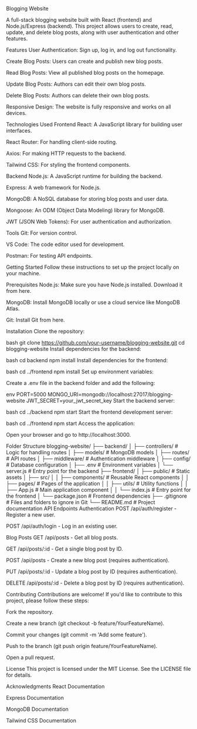 Blogging Website

A full-stack blogging website built with React (frontend) and Node.js/Express (backend). This project allows users to create, read, update, and delete blog posts, along with user authentication and other features.

Features
User Authentication: Sign up, log in, and log out functionality.

Create Blog Posts: Users can create and publish new blog posts.

Read Blog Posts: View all published blog posts on the homepage.

Update Blog Posts: Authors can edit their own blog posts.

Delete Blog Posts: Authors can delete their own blog posts.

Responsive Design: The website is fully responsive and works on all devices.

Technologies Used
Frontend
React: A JavaScript library for building user interfaces.

React Router: For handling client-side routing.

Axios: For making HTTP requests to the backend.

Tailwind CSS: For styling the frontend components.

Backend
Node.js: A JavaScript runtime for building the backend.

Express: A web framework for Node.js.

MongoDB: A NoSQL database for storing blog posts and user data.

Mongoose: An ODM (Object Data Modeling) library for MongoDB.

JWT (JSON Web Tokens): For user authentication and authorization.

Tools
Git: For version control.

VS Code: The code editor used for development.

Postman: For testing API endpoints.

Getting Started
Follow these instructions to set up the project locally on your machine.

Prerequisites
Node.js: Make sure you have Node.js installed. Download it from here.

MongoDB: Install MongoDB locally or use a cloud service like MongoDB Atlas.

Git: Install Git from here.

Installation
Clone the repository:

bash
git clone https://github.com/your-username/blogging-website.git
cd blogging-website
Install dependencies for the backend:

bash
cd backend
npm install
Install dependencies for the frontend:

bash
cd ../frontend
npm install
Set up environment variables:

Create a .env file in the backend folder and add the following:

env
PORT=5000
MONGO_URI=mongodb://localhost:27017/blogging-website
JWT_SECRET=your_jwt_secret_key
Start the backend server:

bash
cd ../backend
npm start
Start the frontend development server:

bash
cd ../frontend
npm start
Access the application:

Open your browser and go to http://localhost:3000.

Folder Structure
blogging-website/
├── backend/
│   ├── controllers/       # Logic for handling routes
│   ├── models/            # MongoDB models
│   ├── routes/            # API routes
│   ├── middleware/        # Authentication middleware
│   ├── config/            # Database configuration
│   ├── .env               # Environment variables
│   └── server.js          # Entry point for the backend
├── frontend/
│   ├── public/            # Static assets
│   ├── src/
│   │   ├── components/    # Reusable React components
│   │   ├── pages/         # Pages of the application
│   │   ├── utils/         # Utility functions
│   │   ├── App.js         # Main application component
│   │   └── index.js       # Entry point for the frontend
│   └── package.json       # Frontend dependencies
├── .gitignore             # Files and folders to ignore in Git
└── README.md              # Project documentation
API Endpoints
Authentication
POST /api/auth/register - Register a new user.

POST /api/auth/login - Log in an existing user.

Blog Posts
GET /api/posts - Get all blog posts.

GET /api/posts/:id - Get a single blog post by ID.

POST /api/posts - Create a new blog post (requires authentication).

PUT /api/posts/:id - Update a blog post by ID (requires authentication).

DELETE /api/posts/:id - Delete a blog post by ID (requires authentication).

Contributing
Contributions are welcome! If you'd like to contribute to this project, please follow these steps:

Fork the repository.

Create a new branch (git checkout -b feature/YourFeatureName).

Commit your changes (git commit -m 'Add some feature').

Push to the branch (git push origin feature/YourFeatureName).

Open a pull request.

License
This project is licensed under the MIT License. See the LICENSE file for details.

Acknowledgments
React Documentation

Express Documentation

MongoDB Documentation

Tailwind CSS Documentation
